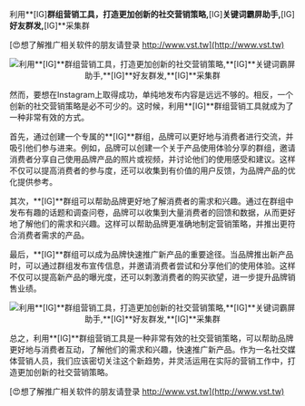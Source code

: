 利用**[IG]**群组营销工具，打造更加创新的社交营销策略,**[IG]**关键词霸屏助手,**[IG]**好友群发,**[IG]**采集群

[😍想了解推广相关软件的朋友请登录 http://www.vst.tw](http://www.vst.tw)

 <center><img src="https://vst.tw/MP4/tuiguang/png/0.png" alt="利用**[IG]**群组营销工具，打造更加创新的社交营销策略,**[IG]**关键词霸屏助手,**[IG]**好友群发,**[IG]**采集群"></center>

然而，要想在Instagram上取得成功，单纯地发布内容是远远不够的。相反，一个创新的社交营销策略是必不可少的。这时候，利用**[IG]**群组营销工具就成为了一种非常有效的方式。

首先，通过创建一个专属的**[IG]**群组，品牌可以更好地与消费者进行交流，并吸引他们参与进来。例如，品牌可以创建一个关于产品使用体验分享的群组，邀请消费者分享自己使用品牌产品的照片或视频，并讨论他们的使用感受和建议。这样不仅可以提高消费者的参与度，还可以收集到有价值的用户反馈，为品牌产品的优化提供参考。

其次，**[IG]**群组可以帮助品牌更好地了解消费者的需求和兴趣。通过在群组中发布有趣的话题和调查问卷，品牌可以收集到大量消费者的回馈和数据，从而更好地了解他们的需求和兴趣。这样可以帮助品牌更准确地制定营销策略，并推出更符合消费者需求的产品。

最后，**[IG]**群组可以成为品牌快速推广新产品的重要途径。当品牌推出新产品时，可以通过群组发布宣传信息，并邀请消费者尝试和分享他们的使用体验。这样不仅可以提高新产品的曝光度，还可以刺激消费者的购买欲望，进一步提升品牌销售业绩。

 <center><img src="https://vst.tw/MP4/tuiguang/png/0.png" alt="利用**[IG]**群组营销工具，打造更加创新的社交营销策略,**[IG]**关键词霸屏助手,**[IG]**好友群发,**[IG]**采集群"></center>

总之，利用**[IG]**群组营销工具是一种非常有效的社交营销策略，可以帮助品牌更好地与消费者互动，了解他们的需求和兴趣，快速推广新产品。作为一名社交媒体营销人员，我们应该密切关注这个新趋势，并灵活运用在实际的营销工作中，打造更加创新的社交营销策略。

[😍想了解推广相关软件的朋友请登录 http://www.vst.tw](http://www.vst.tw)



